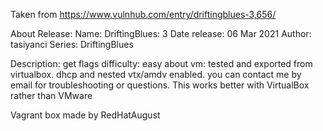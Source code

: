Taken from https://www.vulnhub.com/entry/driftingblues-3,656/ 

About Release:
    Name: DriftingBlues: 3
    Date release: 06 Mar 2021
    Author: tasiyanci
    Series: DriftingBlues

Description:
    get flags
    difficulty: easy
    about vm: tested and exported from virtualbox. dhcp and nested vtx/amdv enabled. you can contact me by email for troubleshooting or questions.
    This works better with VirtualBox rather than VMware 

Vagrant box made by RedHatAugust
